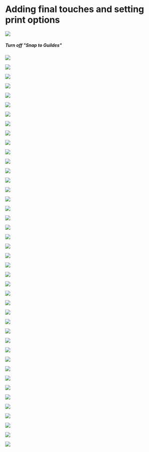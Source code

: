 # Adding final touches and setting print options

![](./img/ArcGis-10d-01.png)

##### Turn off "Snap to Guildes"

![](./img/ArcGis-10d-02.png)

![](./img/ArcGis-10d-03.png)

![](./img/ArcGis-10d-04.png)

![](./img/ArcGis-10d-05.png)

![](./img/ArcGis-10d-06.png)

![](./img/ArcGis-10d-07.png)

![](./img/ArcGis-10d-08.png)

![](./img/ArcGis-10d-09.png)

![](./img/ArcGis-10d-10.png)

![](./img/ArcGis-10d-11.png)

![](./img/ArcGis-10d-12.png)

![](./img/ArcGis-10d-13.png)

![](./img/ArcGis-10d-14.png)

![](./img/ArcGis-10d-15.png)

![](./img/ArcGis-10d-16.png)

![](./img/ArcGis-10d-17.png)

![](./img/ArcGis-10d-18.png)

![](./img/ArcGis-10d-19.png)

![](./img/ArcGis-10d-20.png)

![](./img/ArcGis-10d-21.png)

![](./img/ArcGis-10d-22.png)

![](./img/ArcGis-10d-23.png)

![](./img/ArcGis-10d-24.png)

![](./img/ArcGis-10d-25.png)

![](./img/ArcGis-10d-26.png)

![](./img/ArcGis-10d-27.png)

![](./img/ArcGis-10d-28.png)

![](./img/ArcGis-10d-29.png)

![](./img/ArcGis-10d-30.png)

![](./img/ArcGis-10d-31.png)

![](./img/ArcGis-10d-32.png)

![](./img/ArcGis-10d-33.png)

![](./img/ArcGis-10d-34.png)

![](./img/ArcGis-10d-35.png)

![](./img/ArcGis-10d-36.png)

![](./img/ArcGis-10d-37.png)

![](./img/ArcGis-10d-38.png)

![](./img/ArcGis-10d-39.png)

![](./img/ArcGis-10d-40.png)

![](./img/ArcGis-10d-41.png)

![](./img/ArcGis-10d-42.png)

![](./img/ArcGis-10d-43.png)





